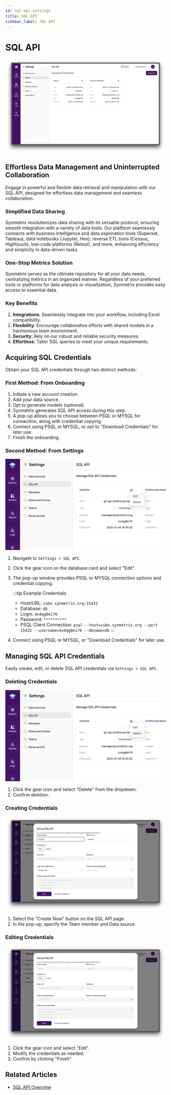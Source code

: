 ```yaml
---
id: sql-api-settings
title: SQL API
sidebar_label: SQL API
---
```


# SQL API
![SQL API Page](/docs/img/sql-page.png)

## Effortless Data Management and Uninterrupted Collaboration
Engage in powerful and flexible data retrieval and manipulation with our SQL API, designed for effortless data management and seamless collaboration.

### Simplified Data Sharing
Synmetrix revolutionizes data sharing with its versatile protocol, ensuring smooth integration with a variety of data tools. Our platform seamlessly connects with business intelligence and data exploration tools (Superset, Tableau), data notebooks (Jupyter, Hex), reverse ETL tools (Census, Hightouch), low-code platforms (Retool), and more, enhancing efficiency and simplicity in data-driven tasks.

### One-Stop Metrics Solution
Synmetrix serves as the ultimate repository for all your data needs, centralizing metrics in an organized manner. Regardless of your preferred tools or platforms for data analysis or visualization, Synmetrix provides easy access to essential data.

### Key Benefits
1. **Integrations**: Seamlessly integrate into your workflow, including Excel compatibility.
2. **Flexibility**: Encourage collaborative efforts with shared models in a harmonious team environment.
3. **Security**: Rely on our robust and reliable security measures.
4. **Effortless**: Tailor SQL queries to meet your unique requirements.

## Acquiring SQL Credentials
Obtain your SQL API credentials through two distinct methods:

### First Method: From Onboarding
1. Initiate a new account creation.
2. Add your data source.
3. Opt to generate models (optional).
4. Synmetrix generates SQL API access during this step.
5. A pop-up allows you to choose between PSQL or MYSQL for connection, along with credential copying.
6. Connect using PSQL or MYSQL, or opt to "Download Credentials" for later use.
7. Finish the onboarding.

### Second Method: From Settings
![Second Method: From Settings](/docs/img/sql-edit-gear.png)

1. Navigate to `Settings > SQL API`.
2. Click the gear icon on the database card and select "Edit".
3. The pop-up window provides PSQL or MYSQL connection options and credential copying.

    :::tip Example Credentials
    - Host/URL: `cube.synmetrix.org:15432`
    - Database: `db`
    - Login: `4x4qg8ei76`
    - Password: `**********`
    - PSQL Client Connection: `psql --host=cube.synmetrix.org --port 15432 --username=4x4qg8ei76 --dbname=db`
    :::

4. Connect using PSQL or MYSQL, or "Download Credentials" for later use.

## Managing SQL API Credentials
Easily create, edit, or delete SQL API credentials via `Settings > SQL API`.

### Deleting Credentials
![Delete SQL API](/docs/img/sql-edit-delete.png)
1. Click the gear icon and select "Delete" from the dropdown.
2. Confirm deletion.


### Creating Credentials
![Creating Credentials](/docs/img/sql-create.png)
1. Select the "Create Now" button on the SQL API page.
2. In the pop-up, specify the Team member and Data source.

### Editing Credentials
![Editing SQL API](/docs/img/sql-edit.png)
1. Click the gear icon and select "Edit".
2. Modify the credentials as needed.
3. Confirm by clicking "Finish".


## Related Articles

- [SQL API Overview](../../core-concepts/sql-interface)
